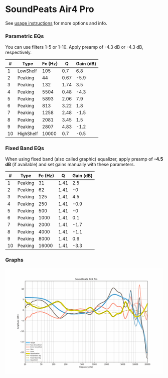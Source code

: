 # SoundPeats Air4 Pro
See [usage instructions](https://github.com/jaakkopasanen/AutoEq#usage) for more options and info.

### Parametric EQs
You can use filters 1-5 or 1-10. Apply preamp of -4.3 dB or -4.3 dB, respectively.

|   # | Type      |   Fc (Hz) |    Q |   Gain (dB) |
|-----|-----------|-----------|------|-------------|
|   1 | LowShelf  |       105 | 0.7  |         6.8 |
|   2 | Peaking   |        44 | 0.67 |        -5.9 |
|   3 | Peaking   |       132 | 1.74 |         3.5 |
|   4 | Peaking   |      5504 | 0.48 |        -4.3 |
|   5 | Peaking   |      5893 | 2.06 |         7.9 |
|   6 | Peaking   |       813 | 3.22 |         1.8 |
|   7 | Peaking   |      1258 | 2.48 |        -1.5 |
|   8 | Peaking   |      2081 | 3.45 |         1.5 |
|   9 | Peaking   |      2807 | 4.83 |        -1.2 |
|  10 | HighShelf |     10000 | 0.7  |        -0.5 |

### Fixed Band EQs
When using fixed band (also called graphic) equalizer, apply preamp of **-4.5 dB** (if available) and set gains manually with these parameters.

|   # | Type    |   Fc (Hz) |    Q |   Gain (dB) |
|-----|---------|-----------|------|-------------|
|   1 | Peaking |        31 | 1.41 |         2.5 |
|   2 | Peaking |        62 | 1.41 |        -0   |
|   3 | Peaking |       125 | 1.41 |         4.5 |
|   4 | Peaking |       250 | 1.41 |        -0.9 |
|   5 | Peaking |       500 | 1.41 |        -0   |
|   6 | Peaking |      1000 | 1.41 |         0.1 |
|   7 | Peaking |      2000 | 1.41 |        -1.7 |
|   8 | Peaking |      4000 | 1.41 |        -1.1 |
|   9 | Peaking |      8000 | 1.41 |         0.6 |
|  10 | Peaking |     16000 | 1.41 |        -3.3 |

### Graphs
![](./SoundPeats%20Air4%20Pro.png)
